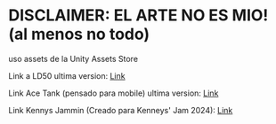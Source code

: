 # DISCLAIMER: EL ARTE NO ES MIO! (al menos no todo)

uso assets de la Unity Assets Store

Link a LD50 ultima version: [Link](https://nicoreale.github.io/Builds/Unity/LD50/Alpha%20v3/)

Link Ace Tank (pensado para mobile) ultima version: [Link](https://nicoreale.github.io/Builds/Unity/Ace%20Tank/) 

Link Kennys Jammin (Creado para Kenneys' Jam 2024): [Link](https://nicoreale.github.io/Builds/Jams/Kennys%20Jammin/)
